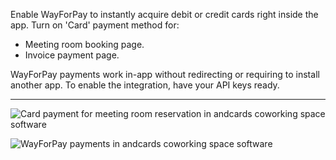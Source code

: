 Enable WayForPay to instantly acquire debit or credit cards right inside the app. Turn on 'Card' payment method for:

- Meeting room booking page.
- Invoice payment page.

WayForPay payments work in-app without redirecting or requiring to install another app. To enable the integration, have your API keys ready.

---

![Card payment for meeting room reservation in andcards coworking space software](https://d7ccq1i35b0cj.cloudfront.net/andcards-bookings-create-payment-methods-card-light-en-1920-1200.png)

![WayForPay payments in andcards coworking space software](https://d7ccq1i35b0cj.cloudfront.net/andcards-bookings-create-pay-with-stripe-light-en-1920-1200.png)
